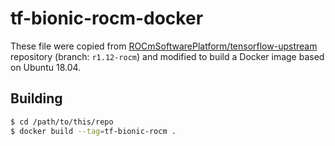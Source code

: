 # tf-bionic-rocm-docker

These file were copied from [ROCmSoftwarePlatform/tensorflow-upstream]
repository (branch: `r1.12-rocm`) and modified to build a Docker image based
on Ubuntu 18.04.

[ROCmSoftwarePlatform/tensorflow-upstream]: https://github.com/ROCmSoftwarePlatform/tensorflow-upstream/tree/r1.12-rocm/tensorflow/tools/ci_build

## Building

```bash
$ cd /path/to/this/repo
$ docker build --tag=tf-bionic-rocm .
```

